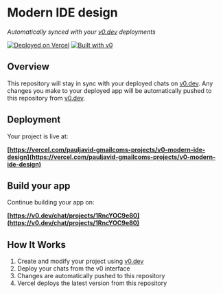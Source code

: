# Modern IDE design

*Automatically synced with your [v0.dev](https://v0.dev) deployments*

[![Deployed on Vercel](https://img.shields.io/badge/Deployed%20on-Vercel-black?style=for-the-badge&logo=vercel)](https://vercel.com/pauljavid-gmailcoms-projects/v0-modern-ide-design)
[![Built with v0](https://img.shields.io/badge/Built%20with-v0.dev-black?style=for-the-badge)](https://v0.dev/chat/projects/1RncYOC9e80)

## Overview

This repository will stay in sync with your deployed chats on [v0.dev](https://v0.dev).
Any changes you make to your deployed app will be automatically pushed to this repository from [v0.dev](https://v0.dev).

## Deployment

Your project is live at:

**[https://vercel.com/pauljavid-gmailcoms-projects/v0-modern-ide-design](https://vercel.com/pauljavid-gmailcoms-projects/v0-modern-ide-design)**

## Build your app

Continue building your app on:

**[https://v0.dev/chat/projects/1RncYOC9e80](https://v0.dev/chat/projects/1RncYOC9e80)**

## How It Works

1. Create and modify your project using [v0.dev](https://v0.dev)
2. Deploy your chats from the v0 interface
3. Changes are automatically pushed to this repository
4. Vercel deploys the latest version from this repository
